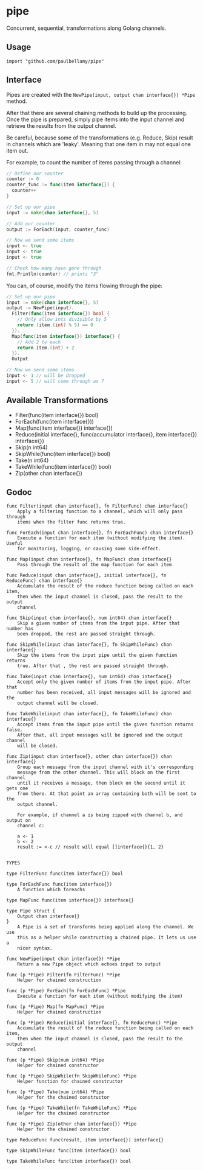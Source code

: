 # pipe

Concurrent, sequential, transformations along Golang channels.

## Usage

```
import "github.com/paulbellamy/pipe"
```

## Interface

Pipes are created with the ```NewPipe(input, output chan interface{}) *Pipe``` method.

After that there are several chaining methods to build up the processing. Once the pipe is prepared, simply pipe items into the input channel and retrieve the results from the output channel.

Be careful, because some of the transformations (e.g. Reduce, Skip) result in channels which are 'leaky'. Meaning that one item in may not equal one item out.

For example, to count the number of items passing through a channel:

```Go
// Define our counter
counter := 0
counter_func := func(item interface{}) {
  counter++
}

// Set up our pipe
input := make(chan interface{}, 5)

// Add our counter
output := ForEach(input, counter_func)

// Now we send some items
input <- true
input <- true
input <- true

// Check how many have gone through
fmt.Println(counter) // prints "3"
```

  You can, of course, modify the items flowing through the pipe:

```Go
// Set up our pipe
input := make(chan interface{}, 5)
output := NewPipe(input).
  Filter(func(item interface{}) bool {
    // Only allow ints divisible by 5
    return (item.(int) % 5) == 0
  }).
  Map(func(item interface{}) interface{} {
    // Add 2 to each
    return item.(int) + 2
  }).
  Output

// Now we send some items
input <- 1 // will be dropped
input <- 5 // will come through as 7
```

## Available Transformations

* Filter(func(item interface{}) bool)
* ForEach(func(item interface{}))
* Map(func(item interface{}) interface{})
* Reduce(initial interface{}, func(accumulator interface{}, item interface{}) interface{})
* Skip(n int64)
* SkipWhile(func(item interface{}) bool)
* Take(n int64)
* TakeWhile(func(item interface{}) bool)
* Zip(other chan interface{})

## Godoc

```
func Filter(input chan interface{}, fn FilterFunc) chan interface{}
    Apply a filtering function to a channel, which will only pass through
    items when the filter func returns true.

func ForEach(input chan interface{}, fn ForEachFunc) chan interface{}
    Execute a function for each item (without modifying the item). Useful
    for monitoring, logging, or causing some side-effect.

func Map(input chan interface{}, fn MapFunc) chan interface{}
    Pass through the result of the map function for each item

func Reduce(input chan interface{}, initial interface{}, fn ReduceFunc) chan interface{}
    Accumulate the result of the reduce function being called on each item,
    then when the input channel is closed, pass the result to the output
    channel

func Skip(input chan interface{}, num int64) chan interface{}
    Skip a given number of items from the input pipe. After that number has
    been dropped, the rest are passed straight through.

func SkipWhile(input chan interface{}, fn SkipWhileFunc) chan interface{}
    Skip the items from the input pipe until the given function returns
    true. After that , the rest are passed straight through.

func Take(input chan interface{}, num int64) chan interface{}
    Accept only the given number of items from the input pipe. After that
    number has been received, all input messages will be ignored and the
    output channel will be closed.

func TakeWhile(input chan interface{}, fn TakeWhileFunc) chan interface{}
    Accept items from the input pipe until the given function returns false.
    After that, all input messages will be ignored and the output channel
    will be closed.

func Zip(input chan interface{}, other chan interface{}) chan interface{}
    Group each message from the input channel with it's corresponding
    message from the other channel. This will block on the first channel
    until it receives a message, then block on the second until it gets one
    from there. At that point an array containing both will be sent to the
    output channel.

    For example, if channel a is being zipped with channel b, and output on
    channel c:

	a <- 1
	b <- 2
	result := <-c // result will equal []interface{}{1, 2}


TYPES

type FilterFunc func(item interface{}) bool

type ForEachFunc func(item interface{})
    A function which foreachs

type MapFunc func(item interface{}) interface{}

type Pipe struct {
    Output chan interface{}
}
    A Pipe is a set of transforms being applied along the channel. We use
    this as a helper while constructing a chained pipe. It lets us use a
    nicer syntax.

func NewPipe(input chan interface{}) *Pipe
    Return a new Pipe object which echoes input to output

func (p *Pipe) Filter(fn FilterFunc) *Pipe
    Helper for chained construction

func (p *Pipe) ForEach(fn ForEachFunc) *Pipe
    Execute a function for each item (without modifying the item)

func (p *Pipe) Map(fn MapFunc) *Pipe
    Helper for chained construction

func (p *Pipe) Reduce(initial interface{}, fn ReduceFunc) *Pipe
    Accumulate the result of the reduce function being called on each item,
    then when the input channel is closed, pass the result to the output
    channel

func (p *Pipe) Skip(num int64) *Pipe
    Helper for chained constructor

func (p *Pipe) SkipWhile(fn SkipWhileFunc) *Pipe
    Helper function for chained constructor

func (p *Pipe) Take(num int64) *Pipe
    Helper for the chained constructor

func (p *Pipe) TakeWhile(fn TakeWhileFunc) *Pipe
    Helper for the chained constructor

func (p *Pipe) Zip(other chan interface{}) *Pipe
    Helper for the chained constructor

type ReduceFunc func(result, item interface{}) interface{}

type SkipWhileFunc func(item interface{}) bool

type TakeWhileFunc func(item interface{}) bool
```
